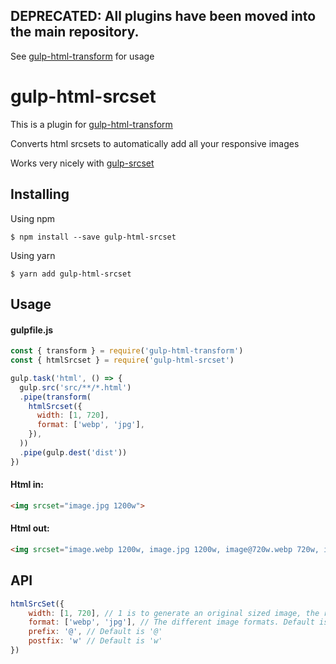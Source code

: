 ## DEPRECATED: All plugins have been moved into the main repository.
See [gulp-html-transform](https://github.com/maistho/gulp-html-transform) for usage

# gulp-html-srcset
This is a plugin for [gulp-html-transform](https://github.com/maistho/gulp-html-transform)

Converts html srcsets to automatically add all your responsive images

Works very nicely with [gulp-srcset](https://github.com/TrigenSoftware/gulp-srcset)

## Installing

Using npm
```
$ npm install --save gulp-html-srcset
```

Using yarn
```
$ yarn add gulp-html-srcset
```

## Usage

#### gulpfile.js
```javascript
const { transform } = require('gulp-html-transform')
const { htmlSrcset } = require('gulp-html-srcset')

gulp.task('html', () => {
  gulp.src('src/**/*.html')
  .pipe(transform(
    htmlSrcset({
      width: [1, 720],
      format: ['webp', 'jpg'],
    }),
  ))
  .pipe(gulp.dest('dist'))
})
```

#### Html in:
```html
<img srcset="image.jpg 1200w">
```

#### Html out:
```html
<img srcset="image.webp 1200w, image.jpg 1200w, image@720w.webp 720w, image@720w.jpg 720w">
```

## API
```javascript
htmlSrcSet({
    width: [1, 720], // 1 is to generate an original sized image, the rest are image widths. Default is []
    format: ['webp', 'jpg'], // The different image formats. Default is []
    prefix: '@', // Default is '@'
    postfix: 'w' // Default is 'w'
})
```

